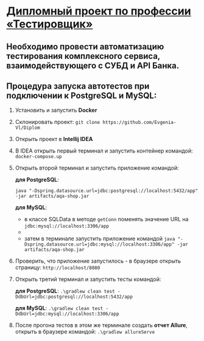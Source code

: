 # <u>Дипломный проект по профессии «Тестировщик»</u>

## Необходимо провести автоматизацию тестирования комплексного сервиса, взаимодействующего с СУБД и API Банка.

## Процедура запуска автотестов при подключении к PostgreSQL и MySQL:
1. Установить и запустить **Docker**
2. Склонировать проект: `git clone https://github.com/Evgenia-Vl/Diplom`
3. Открыть проект в **Intellij IDEA**
4. В IDEA открыть первый терминал и запустить контейнер командой: `docker-compose.up`
5. Открыть второй терминал и запустить приложение командой:
   
   **для PostgreSQL**:
   
   `java "-Dspring.datasource.url=jdbc:postgresql://localhost:5432/app" -jar artifacts/aqa-shop.jar`
   
   **для MySQL**:
   
   - в классе SQLData в методе `getConn` поменять значение URL на `jdbc:mysql://localhost:3306/app`
   - 
   - затем в терминале запустить приложение командой `java "-Dspring.datasource.url=jdbc:mysql://localhost:3306/app" -jar artifacts/aqa-shop.jar`   
6. Проверить, что приложение запустилось - в браузере открыть страницу: `http://localhost/8080`
7. Открыть третий терминал и запустить тесты командой:
   
   **для PostgreSQL**: `.\gradlew clean test -DdbUrl=jdbc:postgresql://localhost:5432/app`
   
   **для MySQL**: `.\gradlew clean test -DdbUrl=jdbc:mysql://localhost:3306/app` 
8. После прогона тестов в этом же терминале создать **отчет Allure**, открыть в браузере командой: `.\gradlew allureServe`
